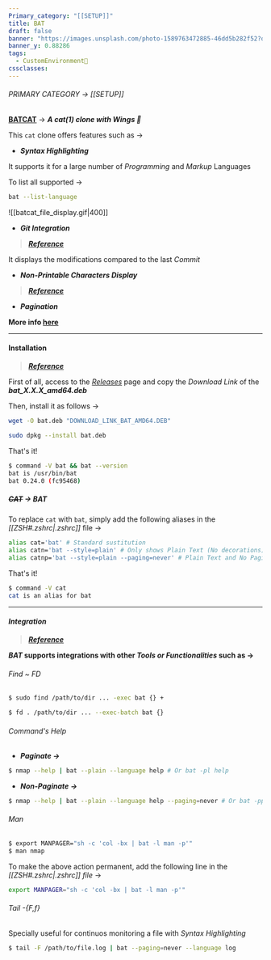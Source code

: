 ```yaml
---
Primary_category: "[[SETUP]]"
title: BAT
draft: false
banner: "https://images.unsplash.com/photo-1589763472885-46dd5b282f52?q=80&w=1748&auto=format&fit=crop&ixlib=rb-4.0.3&ixid=M3wxMjA3fDB8MHxwaG90by1wYWdlfHx8fGVufDB8fHx8fA%3D%3D"
banner_y: 0.88286
tags:
  - CustomEnvironment🦜
cssclasses:
---
```


###### PRIMARY CATEGORY → [[SETUP]]

**[BATCAT](https://github.com/sharkdp/bat)** → ***A cat(1) clone with Wings 🦇***

This `cat` clone offers features such as →

- ***Syntax Highlighting***

It supports it for a large number of *Programming* and *Markup* Languages

To list all supported →

```bash
bat --list-language
```

![[batcat_file_display.gif|400]]

- ***Git Integration***

> ***[Reference](https://github.com/sharkdp/bat#git-integration)***

It displays the modifications compared to the last _Commit_

- ***Non-Printable Characters Display***

> ***[Reference](https://github.com/sharkdp/bat#show-non-printable-characters)***

- ***Pagination***

**More info [here](https://github.com/sharkdp/bat)**

---

#### Installation

> ***[Reference](https://github.com/sharkdp/bat?tab=readme-ov-file#installation)***

First of all, access to the *[Releases](https://github.com/sharkdp/bat/releases)* page and copy the _Download Link_ of the ***bat_X.X.X_amd64.deb***

Then, install it as follows →

```bash
wget -O bat.deb "DOWNLOAD_LINK_BAT_AMD64.DEB"
```

```bash
sudo dpkg --install bat.deb
```

That's it!

```bash
$ command -V bat && bat --version
bat is /usr/bin/bat
bat 0.24.0 (fc95468)
```

##### *~~CAT~~ → BAT*

To replace `cat` with `bat`, simply add the following aliases in the _[[ZSH#*.zshrc*|.zshrc]]_ file →

```bash title="~/.zshrc"
alias cat='bat' # Standard sustitution
alias catn='bat --style=plain' # Only shows Plain Text (No decorations)
alias catnp='bat --style=plain --paging=never' # Plain Text and No Pagination
```

That's it!

```bash
$ command -V cat
cat is an alias for bat 
```

---

#### *Integration*

> ***[Reference](https://github.com/sharkdp/bat?tab=readme-ov-file#integration-with-other-tools)***

***BAT* supports integrations with other *Tools or Functionalities* such as →**

###### *Find ~ FD*

```bash
$ sudo find /path/to/dir ... -exec bat {} +
```

```bash
$ fd . /path/to/dir ... --exec-batch bat {}
```

###### *Command's Help*

- ***Paginate →***

```bash
$ nmap --help | bat --plain --language help # Or bat -pl help
```

- ***Non-Paginate →***

```bash
$ nmap --help | bat --plain --language help --paging=never # Or bat -ppl help
```


###### *Man*

```bash
$ export MANPAGER="sh -c 'col -bx | bat -l man -p'"
$ man nmap
```

To make the above action permanent, add the following line in the _[[ZSH#*.zshrc*|.zshrc]] file_ →

```bash title="~/.zshrc"
export MANPAGER="sh -c 'col -bx | bat -l man -p'"
```

###### *Tail -{F,f}*

Specially useful for continuos monitoring a file with _Syntax Highlighting_

```bash
$ tail -F /path/to/file.log | bat --paging=never --language log
```